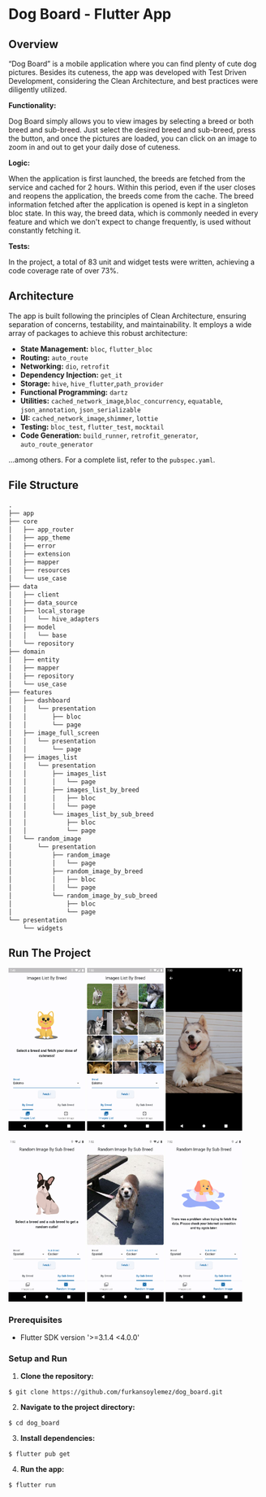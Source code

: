 # Dog Board - Flutter App

## Overview

“Dog Board” is a mobile application where you can find plenty of cute dog pictures. Besides its cuteness, the app was developed with Test Driven Development, considering the Clean Architecture, and best practices were diligently utilized.

**Functionality:**

Dog Board simply allows you to view images by selecting a breed or both breed and sub-breed. Just select the desired breed and sub-breed, press the button, and once the pictures are loaded, you can click on an image to zoom in and out to get your daily dose of cuteness.

**Logic:**

When the application is first launched, the breeds are fetched from the service and cached for 2 hours. Within this period, even if the user closes and reopens the application, the breeds come from the cache. The breed information fetched after the application is opened is kept in a singleton bloc state. In this way, the breed data, which is commonly needed in every feature and which we don't expect to change frequently, is used without constantly fetching it.

**Tests:**

In the project, a total of 83 unit and widget tests were written, achieving a code coverage rate of over 73%.

## Architecture

The app is built following the principles of Clean Architecture, ensuring separation of concerns, testability, and maintainability. It employs a wide array of packages to achieve this robust architecture:

- **State Management:** `bloc`, `flutter_bloc`
- **Routing:** `auto_route`
- **Networking:** `dio`, `retrofit`
- **Dependency Injection:** `get_it`
- **Storage:** `hive`, `hive_flutter`,`path_provider`
- **Functional Programming:** `dartz`
- **Utilities:** `cached_network_image`,`bloc_concurrency`, `equatable`, `json_annotation`, `json_serializable`
- **UI:** `cached_network_image`,`shimmer`, `lottie`
- **Testing:** `bloc_test`, `flutter_test`, `mocktail`
- **Code Generation:** `build_runner`, `retrofit_generator`, `auto_route_generator`

...among others. For a complete list, refer to the `pubspec.yaml`.

## File Structure

```
.
├── app
├── core
│   ├── app_router
│   ├── app_theme
│   ├── error
│   ├── extension
│   ├── mapper
│   ├── resources
│   └── use_case
├── data
│   ├── client
│   ├── data_source
│   ├── local_storage
│   │   └── hive_adapters
│   ├── model
│   │   └── base
│   └── repository
├── domain
│   ├── entity
│   ├── mapper
│   ├── repository
│   └── use_case
├── features
│   ├── dashboard
│   │   └── presentation
│   │       ├── bloc
│   │       └── page
│   ├── image_full_screen
│   │   └── presentation
│   │       └── page
│   ├── images_list
│   │   └── presentation
│   │       ├── images_list
│   │       │   └── page
│   │       ├── images_list_by_breed
│   │       │   ├── bloc
│   │       │   └── page
│   │       └── images_list_by_sub_breed
│   │           ├── bloc
│   │           └── page
│   └── random_image
│       └── presentation
│           ├── random_image
│           │   └── page
│           ├── random_image_by_breed
│           │   ├── bloc
│           │   └── page
│           └── random_image_by_sub_breed
│               ├── bloc
│               └── page
└── presentation
    └── widgets
```

## Run The Project

<img src="screenshots/screenshot1.png" alt="App Screenshot" width="30%"> <img src="screenshots/screenshot2.png" alt="App Screenshot" width="30%"> <img src="screenshots/screenshot3.png" alt="App Screenshot" width="30%">

<img src="screenshots/screenshot4.png" alt="App Screenshot" width="30%"> <img src="screenshots/screenshot5.png" alt="App Screenshot" width="30%"> <img src="screenshots/screenshot6.png" alt="App Screenshot" width="30%">


### Prerequisites
- Flutter SDK version '>=3.1.4 <4.0.0'
  
### Setup and Run

1. **Clone the repository:**

```
$ git clone https://github.com/furkansoylemez/dog_board.git
```

2. **Navigate to the project directory:**

```
$ cd dog_board
```

3. **Install dependencies:**

```
$ flutter pub get
```

4. **Run the app:**

```
$ flutter run
```